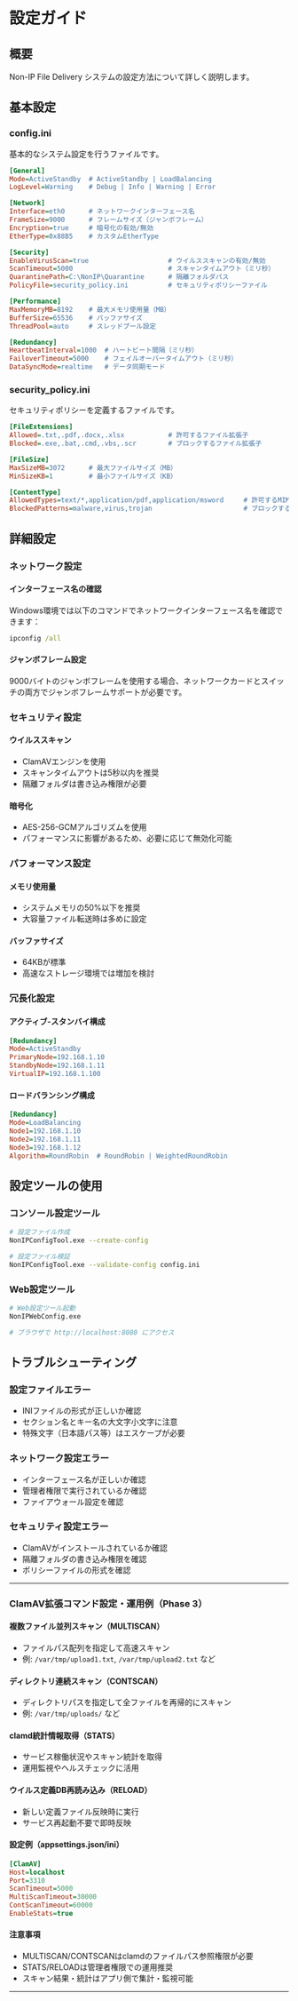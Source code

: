 # 設定ガイド

## 概要

Non-IP File Delivery システムの設定方法について詳しく説明します。

## 基本設定

### config.ini

基本的なシステム設定を行うファイルです。

```ini
[General]
Mode=ActiveStandby  # ActiveStandby | LoadBalancing
LogLevel=Warning    # Debug | Info | Warning | Error

[Network]
Interface=eth0      # ネットワークインターフェース名
FrameSize=9000      # フレームサイズ（ジャンボフレーム）
Encryption=true     # 暗号化の有効/無効
EtherType=0x88B5    # カスタムEtherType

[Security]
EnableVirusScan=true                    # ウイルススキャンの有効/無効
ScanTimeout=5000                        # スキャンタイムアウト（ミリ秒）
QuarantinePath=C:\NonIP\Quarantine      # 隔離フォルダパス
PolicyFile=security_policy.ini          # セキュリティポリシーファイル

[Performance]
MaxMemoryMB=8192    # 最大メモリ使用量（MB）
BufferSize=65536    # バッファサイズ
ThreadPool=auto     # スレッドプール設定

[Redundancy]
HeartbeatInterval=1000  # ハートビート間隔（ミリ秒）
FailoverTimeout=5000    # フェイルオーバータイムアウト（ミリ秒）
DataSyncMode=realtime   # データ同期モード
```

### security_policy.ini

セキュリティポリシーを定義するファイルです。

```ini
[FileExtensions]
Allowed=.txt,.pdf,.docx,.xlsx           # 許可するファイル拡張子
Blocked=.exe,.bat,.cmd,.vbs,.scr        # ブロックするファイル拡張子

[FileSize]
MaxSizeMB=3072      # 最大ファイルサイズ（MB）
MinSizeKB=1         # 最小ファイルサイズ（KB）

[ContentType]
AllowedTypes=text/*,application/pdf,application/msword     # 許可するMIMEタイプ
BlockedPatterns=malware,virus,trojan                       # ブロックするパターン
```

## 詳細設定

### ネットワーク設定

#### インターフェース名の確認
Windows環境では以下のコマンドでネットワークインターフェース名を確認できます：

```cmd
ipconfig /all
```

#### ジャンボフレーム設定
9000バイトのジャンボフレームを使用する場合、ネットワークカードとスイッチの両方でジャンボフレームサポートが必要です。

### セキュリティ設定

#### ウイルススキャン
- ClamAVエンジンを使用
- スキャンタイムアウトは5秒以内を推奨
- 隔離フォルダは書き込み権限が必要

#### 暗号化
- AES-256-GCMアルゴリズムを使用
- パフォーマンスに影響があるため、必要に応じて無効化可能

### パフォーマンス設定

#### メモリ使用量
- システムメモリの50%以下を推奨
- 大容量ファイル転送時は多めに設定

#### バッファサイズ
- 64KBが標準
- 高速なストレージ環境では増加を検討

### 冗長化設定

#### アクティブ-スタンバイ構成
```ini
[Redundancy]
Mode=ActiveStandby
PrimaryNode=192.168.1.10
StandbyNode=192.168.1.11
VirtualIP=192.168.1.100
```

#### ロードバランシング構成
```ini
[Redundancy]
Mode=LoadBalancing
Node1=192.168.1.10
Node2=192.168.1.11
Node3=192.168.1.12
Algorithm=RoundRobin  # RoundRobin | WeightedRoundRobin
```

## 設定ツールの使用

### コンソール設定ツール
```bash
# 設定ファイル作成
NonIPConfigTool.exe --create-config

# 設定ファイル検証
NonIPConfigTool.exe --validate-config config.ini
```

### Web設定ツール
```bash
# Web設定ツール起動
NonIPWebConfig.exe

# ブラウザで http://localhost:8080 にアクセス
```

## トラブルシューティング

### 設定ファイルエラー
- INIファイルの形式が正しいか確認
- セクション名とキー名の大文字小文字に注意
- 特殊文字（日本語パス等）はエスケープが必要

### ネットワーク設定エラー
- インターフェース名が正しいか確認
- 管理者権限で実行されているか確認
- ファイアウォール設定を確認

### セキュリティ設定エラー
- ClamAVがインストールされているか確認
- 隔離フォルダの書き込み権限を確認
- ポリシーファイルの形式を確認

---

### ClamAV拡張コマンド設定・運用例（Phase 3）

#### 複数ファイル並列スキャン（MULTISCAN）
- ファイルパス配列を指定して高速スキャン
- 例: `/var/tmp/upload1.txt`, `/var/tmp/upload2.txt` など

#### ディレクトリ連続スキャン（CONTSCAN）
- ディレクトリパスを指定して全ファイルを再帰的にスキャン
- 例: `/var/tmp/uploads/` など

#### clamd統計情報取得（STATS）
- サービス稼働状況やスキャン統計を取得
- 運用監視やヘルスチェックに活用

#### ウイルス定義DB再読み込み（RELOAD）
- 新しい定義ファイル反映時に実行
- サービス再起動不要で即時反映

#### 設定例（appsettings.json/ini）
```ini
[ClamAV]
Host=localhost
Port=3310
ScanTimeout=5000
MultiScanTimeout=30000
ContScanTimeout=60000
EnableStats=true
```

#### 注意事項
- MULTISCAN/CONTSCANはclamdのファイルパス参照権限が必要
- STATS/RELOADは管理者権限での運用推奨
- スキャン結果・統計はアプリ側で集計・監視可能

---